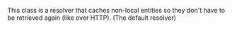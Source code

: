This class is a resolver that caches non-local entities so they don't have to be retrieved again (like over HTTP). (The default resolver)